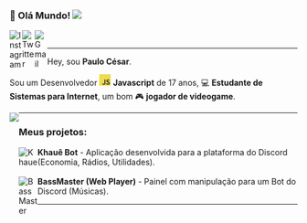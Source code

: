 ### 👋 Olá Mundo!  <img src="https://i.imgur.com/qfRWQvB.gif" width="24px">

<a target="_blank" href="https://www.instagram.com/opaulcj">
  <img align="left" alt="Instagram" width="22px" src="https://i.imgur.com/7GnNrAi.png" />
</a>
<a target="_blank" href="https://twitter.com/pauloodev">
  <img align="left" alt="Twitter" width="22px" src="https://i.imgur.com/iRNu7Ug.png" />
</a>
<a target="_blank" href="mailto:contato@pauloo.site">
  <img align="left" alt="Gmail" width="22px" src="https://i.imgur.com/zAiig9I.png" />
</a>

</br>

---

Hey, sou **Paulo César**.

Sou um Desenvolvedor <img src="https://raw.githubusercontent.com/github/explore/80688e429a7d4ef2fca1e82350fe8e3517d3494d/topics/javascript/javascript.png" width="20px"> **Javascript** de 17 anos, 💻 **Estudante de Sistemas para Internet**, um bom 🎮 **jogador de videogame**.

<img align="left" height="220" src="https://avatars.githubusercontent.com/pauloodev"/>


---

### **Meus projetos:**

<b>Khauê Bot</b> <a target="_blank" href="https://khaue.site">
<img align="left" alt="Khaue" width="33px" src="https://i.imgur.com/cPJ9kff.png" />
</a> - Aplicação desenvolvida para a plataforma do Discord (Economia, Rádios, Utilidades).
</br></br>
<b>BassMaster (Web Player)</b> <a target="_blank" href="http://webplayer.bassmaster.ml/">
<img align="left" alt="BassMaster" width="33px" src="https://cdn.discordapp.com/avatars/731148307329712189/32aab378fb9d4faf4f7646b141d9b1e6.png?size=2048" />
</a> - Painel com manipulação para um Bot do Discord (Músicas).
 
---

<!--
**pauloodev/pauloodev** is a ✨ _special_ ✨ repository because its `README.md` (this file) appears on your GitHub profile.

Here are some ideas to get you started:

- 🔭 I’m currently working on ...
- 🌱 I’m currently learning ...
- 👯 I’m looking to collaborate on ...
- 🤔 I’m looking for help with ...
- 💬 Ask me about ...
- 📫 How to reach me: ...
- 😄 Pronouns: ...
- ⚡ Fun fact: ...
-->

